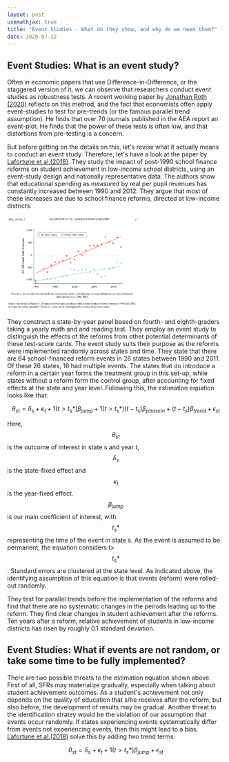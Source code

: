 ```yaml
---
layout: post
usemathjax: true 
title: "Event Studies - What do they show, and why do we need them?"
date: 2020-07-22
---
```


## Event Studies: What is an event study? 

Often in economic papers that use Difference-in-Difference, or the staggered version of it, we can observe that researchers conduct event studies as robustness tests. A recent working paper by [Jonathan Roth (2020)](https://scholar.harvard.edu/files/jroth/files/roth_pretrends_testing.pdf) reflects on this method, and the fact that economists often apply event-studies to test for pre-trends (or the famous parallel trend assumption). He finds that over 70 journals published in the AEA report an event-plot. He finds that the power of these tests is often low, and that distortions from pre-testing is a concern. 

But before getting on the details on this, let's revise what it actually means to conduct an event study. Therefore, let's have a look at the paper by [Lafortune et al.(2018)](https://pubs.aeaweb.org/doi/pdfplus/10.1257/app.20160567). They study the impact of post-1990 school finance reforms on student achievement in low-income school districts, using an event-study design and nationally representative data. The authors show that educational spending as measured by real per pupil revenues has constantly increased between 1990 and 2012. They argue that most of these increases are due to school finance reforms, directed at low-income districts. 

<img src="/images/Lafortune_2017_SFR.PNG" alt="Lafortune SFR" style="max-width:60%;"/>

They construct a state-by-year panel based on fourth- and eighth-graders taking a yearly math and and reading test. They employ an event study to distinguish the effects of the reforms from other potential determinants of these test-score cards. The event study suits their purpose as the reforms were implemented randomly across states and time. They state that there are 64 school-financed reform events in 26 states between 1990 and 2011. Of these 26 states, 18 had multiple events. The states that do introduce a reform in a certain year forms the treatment group in this set-up, while states without a reform form the control group, after accounting for fixed effects at the state and year level. Following this, the estimation equation looks like that: 

$$ \theta_{st} = \delta_s + \kappa_t + 1(t>t_s*) \beta_{jump} + 1(t>t_s*)(t-t_s) \beta_{phasein} + (t-t_s) \beta_{trend} + \epsilon_{st} $$

Here, $$ \theta_{st}$$ is the outcome of interest in state s and year t, $$\delta_s$$ is the state-fixed effect and $$\kappa_t$$ is the year-fixed effect. $$\beta_{jump}$$ is our main coefficient of interest, with $$t_s*$$ representing the time of the event in state s. As the event is assumed to be permanent, the equation considers t>$$t_s*$$. Standard errors are clustered at the state level. As indicated above, the identifying assumption of this equation is that events (reform) were rolled-out randomly. 

They test for parallel trends before the implementation of the reforms and find that there are no systematic changes in the periods leading up to the reform. They find clear changes in student achievement after the reforms. Ten years after a reform, relative achievement of students in  low-income districts has risen by roughly 0.1 standard deviation. 

## Event Studies: What if events are not random, or take some time to be fully implemented?

There are two possible threats to the estimation equation shown above. First of all, SFRs may materialize gradually, especially when talking about student achievement outcomes. As a student's achievement not only depends on the quality of education that s/he receives after the reform, but also before, the development of results may be gradual. Another threat to the identification stratey would be the violation of our assumption that events occur randomly. If states experiencing events systematically differ from events not experiencing events, then this might lead to a bias. [Lafortune et al.(2018)](https://pubs.aeaweb.org/doi/pdfplus/10.1257/app.20160567) solve this by adding two trend terms: 

$$ \theta_{st} = \delta_s + \kappa_t + 1(t>t_s*) \beta_{jump} + \epsilon_{st} $$




